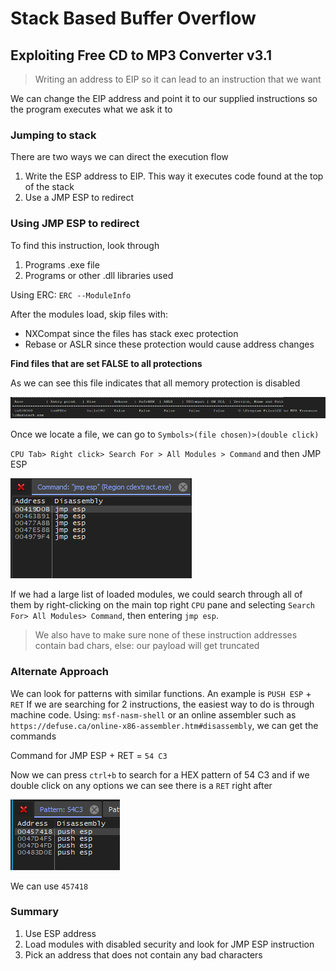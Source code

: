 # Stack Based Buffer Overflow 
##  Exploiting Free CD to MP3 Converter v3.1

> Writing an address to EIP so it can lead to an instruction that we want

We can change the EIP address and point it to our supplied instructions so the program executes what we ask it to


### Jumping to stack

There are two ways we can direct the execution flow
1. Write the ESP address to EIP. This way it executes code found at the top of the stack
2. Use a JMP ESP to redirect 


### Using JMP ESP to redirect

To find this instruction, look through
1. Programs .exe file
2. Programs or other .dll libraries used 

Using ERC:
`ERC --ModuleInfo`

After the modules load, skip files with:
* NXCompat since the files has stack exec protection
* Rebase or ASLR since these protection would cause address changes


**Find files that are set FALSE to all protections**

As we can see this file indicates that all memory protection is disabled

![](../../../Assets/Pasted%20image%2020220724204450.png) 

Once we locate a file, we can go to `Symbols>(file chosen)>(double click)`

`CPU Tab> Right click> Search For > All Modules > Command` and then JMP ESP 

![](../../../Assets/Pasted%20image%2020220724205023.png)

If we had a large list of loaded modules, we could search through all of them by right-clicking on the main top right `CPU` pane and selecting `Search For> All Modules> Command`, then entering `jmp esp`.

> We also have to make sure none of these instruction addresses contain bad chars, else: our payload will get truncated



### Alternate Approach

We can look for patterns with similar functions. An example is `PUSH ESP` + `RET`
If we are searching for 2 instructions, the easiest way to do is through machine code.
Using: `msf-nasm-shell` or an online assembler such as `https://defuse.ca/online-x86-assembler.htm#disassembly`, we can get the commands

Command for JMP ESP + RET = `54 C3`

Now we can press `ctrl+b` to search for a HEX pattern of 54 C3 and if we double click on any options we can see there is a `RET` right after

![](../../../Assets/Pasted%20image%2020220724212557.png)

We can use `457418`

### Summary
1. Use ESP address 
2. Load modules with disabled security and look for JMP ESP instruction
3. Pick an address that does not contain any bad characters

